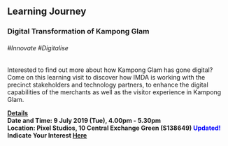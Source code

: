 <!-- ---
title: 'Learning Festival 1-19 July 2019'
permalink: /events/learning-journeys/event-details/LJ_KampongGlamDigital
breadcrumb: 'Learning Journey'

--- -->


## Learning Journey
### Digital Transformation of Kampong Glam

###### _#Innovate_ _#Digitalise_

Interested to find out more about how Kampong Glam has gone digital? Come on this learning visit to discover how IMDA is working with the precinct stakeholders and technology partners, to enhance the digital capabilities of the merchants as well as the visitor experience in Kampong Glam. 

<b><u>Details</u><br>
**Date and Time: 9 July 2019 (Tue), 4.00pm - 5.30pm** <br>
  **Location: Pixel Studios, 10 Central Exchange Green (S138649) <font color="blue">Updated!</font>** <br>
**Indicate Your Interest [Here](https://www.eventbrite.sg/e/digital-transformation-of-kampong-glam-tickets-63643858494)** 

